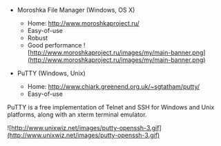   * Moroshka File Manager (Windows, OS X)
    * Home: http://www.moroshkaproject.ru/
    * Easy-of-use
    * Robust
    * Good performance
![http://www.moroshkaproject.ru/images/my/main-banner.png](http://www.moroshkaproject.ru/images/my/main-banner.png)

  * PuTTY (Windows, Unix)
    * Home: http://www.chiark.greenend.org.uk/~sgtatham/putty/
    * Easy-of-use

PuTTY is a free implementation of Telnet and SSH for Windows and Unix platforms, along with an xterm terminal emulator.

![http://www.unixwiz.net/images/putty-openssh-3.gif](http://www.unixwiz.net/images/putty-openssh-3.gif)